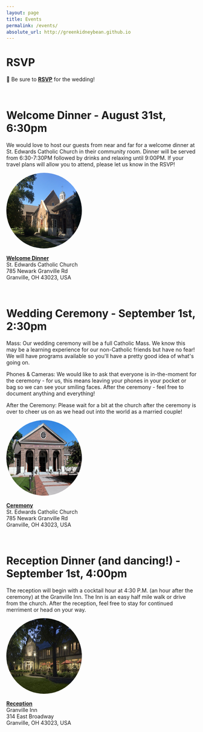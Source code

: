 ```yaml
---
layout: page
title: Events
permalink: /events/
absolute_url: http://greenkidneybean.github.io
---
```

# RSVP

:love_letter: Be sure to [**RSVP**](https://goo.gl/forms/RGrGnwHa3kyo434u1) for the wedding!

<p><img src="{{ '/assets/banners/banner_3.png' | prepend:site.baseurl }}" alt="" /></p>

# Welcome Dinner - August 31st, 6:30pm

We would love to host our guests from near and far for a welcome dinner at St. Edwards Catholic Church in their community room.  Dinner will be served  from 6:30-7:30PM followed by drinks and relaxing until 9:00PM. If your travel plans will allow you to attend, please let us know in the RSVP!

<a href="https://goo.gl/maps/SjZHjQVKSY42">
  <img class="centered-and-cropped" width="200" height="200" style="border-radius:50%" src="/assets/st_edwards_1.jpg">
</a>

[**Welcome Dinner**](https://goo.gl/maps/TBym3DFVSvT2)  
St. Edwards Catholic Church  
785 Newark Granville Rd  
Granville, OH 43023, USA  

<p><img src="{{ '/assets/banners/banner_3.png' | prepend:site.baseurl }}" alt="" /></p>

# Wedding Ceremony - September 1st, 2:30pm

Mass: Our wedding ceremony will be a full Catholic Mass. We know this may be a learning experience for our non-Catholic friends but have no fear! We will have programs available so you'll have a pretty good idea of what's going on.  

Phones & Cameras: We would like to ask that everyone is in-the-moment for the ceremony - for us, this means leaving your phones in your pocket or bag so we can see your smiling faces. After the ceremony - feel free to document anything and everything!  

After the Ceremony: Please wait for a bit at the church after the ceremony is over to cheer us on as we head out into the world as a married couple!  

<a href="https://goo.gl/maps/TBym3DFVSvT2">
  <img class="centered-and-cropped" width="200" height="200" style="border-radius:50%" src="/assets/st_edwards.jpg">
</a>

[**Ceremony**](https://goo.gl/maps/TBym3DFVSvT2)  
St. Edwards Catholic Church  
785 Newark Granville Rd  
Granville, OH 43023, USA  

<p><img src="{{ '/assets/banners/banner_3.png' | prepend:site.baseurl }}" alt="" /></p>

# Reception Dinner (and dancing!) - September 1st, 4:00pm

The reception will begin with a cocktail hour at 4:30 P.M. (an hour after the ceremony) at the Granville Inn. The Inn is an easy half mile walk or drive from the church.  After the reception, feel free to stay for continued merriment or head on your way.

<a href="https://goo.gl/maps/cB3119F7HqL2">
  <img class="centered-and-cropped" width="200" height="200" style="border-radius:50%" src="/assets/granville_inn.jpeg">
</a>

[**Reception**](https://goo.gl/maps/cB3119F7HqL2)  
Granville Inn  
314 East Broadway  
Granville, OH 43023, USA  
